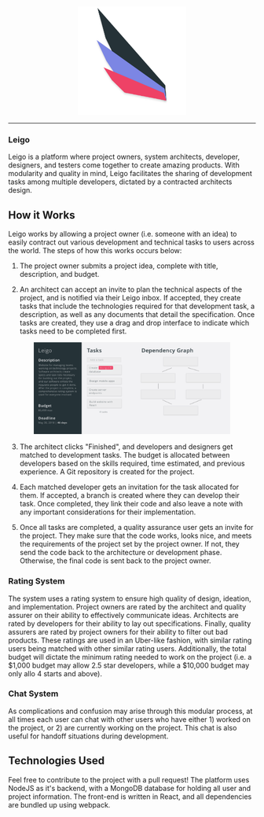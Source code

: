 <div align="center">
<link href="https://fonts.googleapis.com/css?family=Open+Sans" rel="stylesheet"> 
  <a> <img width="220px" height="220px" src="logo.png"></a>
</div>

-----------------------------------------
### Leigo
Leigo is a platform where project owners, system architects, developer, designers, and testers come together to create amazing products. With modularity and quality in mind, Leigo facilitates the sharing of development tasks among multiple developers, dictated by a contracted architects design.

## How it Works
Leigo works by allowing a project owner (i.e. someone with an idea) to easily contract out various development and technical tasks to users across the world. The steps of how this works occurs below:

1) The project owner submits a project idea, complete with title, description, and budget.

2) An architect can accept an invite to plan the technical aspects of the project, and is notified via their Leigo inbox. If accepted, they create tasks that include the technologies required for that development task, a description, as well as any documents that detail the specification. Once tasks are created, they use a drag and drop interface to indicate which tasks need to be completed first.

<div align="center">
  <a> <img width="400px" src="screen.png"></a>
</div>

3) The architect clicks "Finished", and developers and designers get matched to development tasks. The budget is allocated between developers based on the skills required, time estimated, and previous experience. A Git repository is created for the project.

4) Each matched developer gets an invitation for the task allocated for them. If accepted, a branch is created where they can develop their task. Once completed, they link their code and also leave a note with any important considerations for their implementation.

5) Once all tasks are completed, a quality assurance user gets an invite for the project. They make sure that the code works, looks nice, and meets the requirements of the project set by the project owner. If not, they send the code back to the architecture or development phase. Otherwise, the final code is sent back to the project owner.

### Rating System
The system uses a rating system to ensure high quality of design, ideation, and implementation. Project owners are rated by the architect and quality assurer on their ability to effectively communicate ideas. Architects are rated by developers for their ability to lay out specifications. Finally, quality assurers are rated by project owners for their ability to filter out bad products. These ratings are used in an Uber-like fashion, with similar rating users being matched with other similar rating users. Additionally, the total budget will dictate the minimum rating needed to work on the project (i.e. a $1,000 budget may allow 2.5 star developers, while a $10,000 budget may only allo 4 starts and above).

### Chat System
As complications and confusion may arise through this modular process, at all times each user can chat with other users who have either 1) worked on the project, or 2) are currently working on the project. This chat is also useful for handoff situations during development.

## Technologies Used
Feel free to contribute to the project with a pull request! The platform uses NodeJS as it's backend, with a MongoDB database for holding all user and project information. The front-end is written in React, and all dependencies are bundled up using webpack.